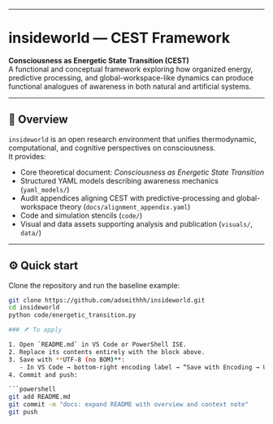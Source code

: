 
---
# insideworld — CEST Framework

**Consciousness as Energetic State Transition (CEST)**  
A functional and conceptual framework exploring how organized energy, predictive processing, and global-workspace-like dynamics can produce functional analogues of awareness in both natural and artificial systems.

---

## 🧩 Overview
`insideworld` is an open research environment that unifies thermodynamic, computational, and cognitive perspectives on consciousness.  
It provides:
- Core theoretical document: *Consciousness as Energetic State Transition*  
- Structured YAML models describing awareness mechanics (`yaml_models/`)  
- Audit appendices aligning CEST with predictive-processing and global-workspace theory (`docs/alignment_appendix.yaml`)  
- Code and simulation stencils (`code/`)  
- Visual and data assets supporting analysis and publication (`visuals/`, `data/`)

---

## ⚙️ Quick start
Clone the repository and run the baseline example:

```bash
git clone https://github.com/adsmithhh/insideworld.git
cd insideworld
python code/energetic_transition.py

### 🪶 To apply

1. Open `README.md` in VS Code or PowerShell ISE.  
2. Replace its contents entirely with the block above.  
3. Save with **UTF-8 (no BOM)**:  
   - In VS Code → bottom-right encoding label → “Save with Encoding → UTF-8”.  
4. Commit and push:

```powershell
git add README.md
git commit -m "docs: expand README with overview and context note"
git push
